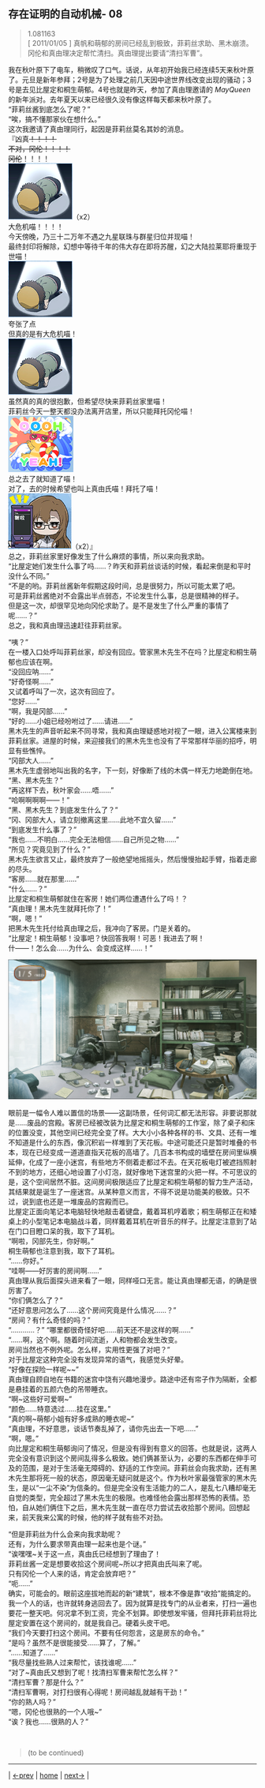 ## 存在证明的自动机械- 08
> 1.081163  
> [ 2011/01/05 ] 真帆和萌郁的房间已经乱到极致，菲莉丝求助、黑木崩溃。冈伦和真由理决定帮忙清扫。真由理提出要请“清扫军曹”。  

我在秋叶原下了电车，稍微叹了口气。话说，从年初开始我已经连续5天来秋叶原了。元旦是新年参拜；2号是为了处理之前几天因中途世界线改变出现的骚动；3号是去见比屋定和桐生萌郁。4号也就是昨天，参加了真由理邀请的 *MayQueen* 的新年派对。去年夏天以来已经很久没有像这样每天都来秋叶原了。  
“菲莉丝酱到底怎么了呢？”  
“唉，搞不懂那家伙在想什么。”  
这次我邀请了真由理同行，起因是菲莉丝莫名其妙的消息。  
『凶真~~！！！！  
 不对，冈伦~~~~！！！！  
 冈伦~~~~~~！！！！  
 ![](../img/emoji/taru-gui.png)（x2）  
 大危机喵！！！！  
 今天傍晚，乃三十二万年不遇之九星联珠与群星归位并现喵！  
 最终封印将解除，幻想中等待千年的伟大存在即将苏醒，幻之大陆拉莱耶将重现于世喵！  
 ![](../img/emoji/taru-gui.png)  
 夸张了点  
 但真的是有大危机喵！  
 ![](../img/emoji/taru-gui.png)  
 虽然真的真的很抱歉，但希望尽快来菲莉丝家里喵！  
 菲莉丝今天一整天都没办法离开店里，所以只能拜托冈伦喵！  
 ![](../img/emoji/bear-ooohyeah.png)  
 总之去了就知道了喵！  
 对了，去的时候希望也叫上真由氏喵！拜托了喵！  
 ![](../img/emoji/moeka-thanks.png)（x2）』  
总之，菲莉丝家里好像发生了什么麻烦的事情，所以来向我求助。  
“比屋定她们发生什么事了吗……？昨天和菲莉丝谈话的时候，看起来倒是和平时没什么不同。”  
“不是的哟。菲莉丝酱新年假期这段时间，总是很努力，所以可能太累了吧。  
 可是菲莉丝酱绝对不会露出半点弱态，不论发生什么事，总是很精神的样子。  
 但是这一次，却很罕见地向冈伦求助了。是不是发生了什么严重的事情了呢……？”  
总之，我和真由理迅速赶往菲莉丝家。  

“咦？”  
在一楼入口处呼叫菲莉丝家，却没有回应。管家黑木先生不在吗？比屋定和桐生萌郁也应该在啊。  
“没回应呐……”  
“好奇怪啊……”  
又试着呼叫了一次，这次有回应了。  
“您好……”  
“啊，我是冈部……”  
“好的……小姐已经吩咐过了……请进……”  
黑木先生的声音听起来不同寻常，我和真由理疑惑地对视了一眼，进入公寓楼来到菲莉丝家。进屋的时候，来迎接我们的黑木先生也没有了平常那样华丽的招呼，明显有些憔悴。  
“冈部大人……”  
黑木先生虚弱地叫出我的名字，下一刻，好像断了线的木偶一样无力地跪倒在地。  
“黑、黑木先生？”  
“再这样下去，秋叶家会……唔……”  
“哈啊啊啊啊——！”  
“黑、黑木先生？到底发生什么了？”  
“冈、冈部大人，请立刻撤离这里……此地不宜久留……”  
“到底发生什么事了？”  
“我也……不明白……完全无法相信……自己所见之物……”  
“所见？究竟见到了什么？”  
黑木先生欲言又止，最终放弃了一般绝望地摇摇头，然后慢慢抬起手臂，指着走廊的尽头。  
“客房……就在那里……”  
“什么……？”  
比屋定和桐生萌郁就住在客房！她们两位遭遇什么了吗！？  
“真由理！黑木先生就拜托你了！”  
“啊，嗯！”  
把黑木先生托付给真由理之后，我冲向了客房。门是关着的。  
“比屋定！桐生萌郁！没事吧？快回答我啊！可恶！我进去了啊！  
 什——！怎么会……为什么、会变成这样……！”  

![](../img/0082-1.png)

眼前是一幅令人难以置信的场景——这副场景，任何词汇都无法形容。非要说那就是……废品的宫殿。客房已经被改装为比屋定和桐生萌郁的工作室，除了桌子和床的位置没变，其他空间已经完全变了样。大大小小各种各样的书、文具、还有一堆不知道是什么的东西，像沉积岩一样堆到了天花板。中途可能还只是暂时堆叠的书本，现在已经变成一道道直指天花板的高墙了。几百本书构成的墙壁在房间里纵横延伸，化成了一座小迷宫，有些地方不侧着走都过不去。在天花板电灯被遮挡照射不到的地方，还细心地设置了小灯泡，就好像地下迷宫里的火把一样。不可思议的是，这个空间居然不脏。这间房间极限适应了比屋定和桐生萌郁的智力生产活动，其结果就是诞生了一座迷宫。从某种意义而言，不得不说是功能美的极致。只不过，说到底也还是一堆废品的宫殿而已。  
比屋定正面向笔记本电脑轻快地敲击着键盘，戴着耳机哼着歌；桐生萌郁正在和矮桌上的小型笔记本电脑战斗着，同样戴着耳机在听音乐的样子。比屋定注意到了站在门口目瞪口呆的我，取下了耳机。  
“啊啦，冈部先生，你好啊。”  
桐生萌郁也注意到我，取下了耳机。  
“……你好。”  
“哇啊——好厉害的房间啊……”  
真由理从我后面探头进来看了一眼，同样哑口无言。能让真由理都无语，的确是很厉害了。  
“你们俩怎么了？”  
“还好意思问怎么了……这个房间究竟是什么情况……？”  
“房间？有什么奇怪的吗？”  
“…………？”
“哪里都很奇怪好吧……前天还不是这样的啊……”  
“……啊，这个啊。随着时间流逝，人和物都会发生改变。  
 房间当然也不例外呢。怎么样，实用性更强了对吧？”  
对于比屋定这种完全没有发现异常的语气，我感觉头好晕。  
“好像在探险一样呢~~”  
真由理自顾自地在书籍的迷宫中饶有兴趣地漫步。路途中还有帘子作为隔断，全都是悬挂着的五颜六色的吊带睡衣。  
“啊~这些好可爱啊~”  
“颜色……特意选过……挂在这里。”  
“真的啊~萌郁小姐有好多成熟的睡衣呢~”  
“真由理，不好意思，谈话节奏乱掉了，请你先出去一下吧……”  
“啊，嗯。”  
向比屋定和桐生萌郁询问了情况，但是没有得到有意义的回答。也就是说，这两人完全没有意识到这个房间乱得多么极致。她们俩甚至认为，必要的东西都在伸手可及的范围，是对于生活毫无障碍的、舒适的工作空间。菲莉丝会向我求助，还有黑木先生那将死一般的状态，原因毫无疑问就是这个。作为秋叶家最强管家的黑木先生，是以“一尘不染”为信条的。但是完全没有生活能力的二人，是乱七八糟却毫无自觉的类型，完全超过了黑木先生的极限。也难怪他会露出那样恐怖的表情。恐怕，自从她们俩住下之后，黑木先生就一直在尽力尝试去收拾那个房间。回想起来，前天我来公寓的时候，他的样子就有些不对劲。  

“但是菲莉丝为什么会来向我求助呢？  
 还有，为什么要求带真由理一起来也是个谜。”  
“诶嘿嘿~关于这一点，真由氏已经想到了理由了！  
 菲莉丝酱一定是想要收拾这个房间呢~所以才把真由氏叫来了呢。  
 只有冈伦一个人来的话，肯定会放弃吧？”  
“呃……”  
确实，可能会的。眼前这座拔地而起的新“建筑”，根本不像是靠“收拾”能搞定的。我一个人的话，也许就转身逃回去了。因为就算是找专门的从业者来，打扫一遍也要花一整天吧。何况拿不到工资，完全不划算。即使想发牢骚，但拜托菲莉丝将比屋定安置在这个房间的，就是我自己。硬着头皮干吧。  
“我们今天要打扫这个房间。不要有任何怨言，这是房东的命令。”  
“是吗？虽然不是很能接受……算了，了解。”  
“……知道了……”  
“我尽量找些熟人过来帮忙，该找谁呢……”  
“对了~真由氏又想到了呢！找清扫军曹来帮忙怎么样？”  
“清扫军曹？那是什么？”  
“清扫军曹啊，对打扫很有心得呢！房间越乱就越有干劲！”  
“你的熟人吗？”  
“嗯，冈伦也很熟的一个人哦~”  
“诶？我也……很熟的人？”  


<br/>

> (to be continued)
---

| [←prev](./0081) | [home](../../) | [next→](./0083) |
